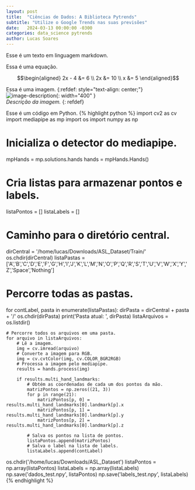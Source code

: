 ```yaml
---
layout: post
title:  "Ciências de Dados: A Biblioteca Pytrends"
subtitle: "Utilize o Google Trends nas suas previsões"
date:   2024-03-13 00:00:00 -0300
categories: data_science pytrends
author: Lucas Soares
---
```


Esse é um texto em linguagem markdown.

Essa é uma equação.

$$\begin{aligned} 2x - 4 &= 6 \\ 2x &= 10 \\ x &= 5 \end{aligned}$$

Essa é uma imagem.
{:refdef: style="text-align: center;"}
![image-description]({{site.baseurl}}/assets/perfil.webp){: width="400" }<br>*Descrição da imagem.*
{: refdef}

Esse é um código em Python.
{% highlight python %}
import cv2 as cv
import mediapipe as mp
import os
import numpy as np

# Inicializa o detector do mediapipe.
mpHands = mp.solutions.hands
hands = mpHands.Hands()   

# Cria listas para armazenar pontos e labels.
listaPontos = []
listaLabels = []

# Caminho para o diretório central.
dirCentral = '/home/lucas/Downloads/ASL_Dataset/Train/'
os.chdir(dirCentral)
listaPastas = ['A','B','C','D','E','F','G','H','I','J','K','L','M','N','O','P','Q','R','S','T','U','V','W','X','Y','Z','Space','Nothing']
# Percorre todas as pastas.
for contLabel, pasta in enumerate(listaPastas):
    dirPasta = dirCentral + pasta + '/'
    os.chdir(dirPasta)
    print('Pasta atual: ', dirPasta)
    listaArquivos = os.listdir()
    
    # Percorre todos os arquivos em uma pasta.
    for arquivo in listaArquivos:
        # Lê a imagem.
        img = cv.imread(arquivo)
        # Converte a imagem para RGB.
        img = cv.cvtColor(img, cv.COLOR_BGR2RGB)
        # Processa a imagem pelo mediapipe.
        results = hands.process(img)
        
        if results.multi_hand_landmarks:
            # Obtém as coordenadas de cada um dos pontos da mão.
            matrizPontos = np.zeros((21, 3))
            for p in range(21):
                matrizPontos[p, 0] = results.multi_hand_landmarks[0].landmark[p].x
                matrizPontos[p, 1] = results.multi_hand_landmarks[0].landmark[p].y
                matrizPontos[p, 2] = results.multi_hand_landmarks[0].landmark[p].z
                
            # Salva os pontos na lista de pontos.
            listaPontos.append(matrizPontos)
            # Salva o label na lista de labels.
            listaLabels.append(contLabel)
os.chdir('/home/lucas/Downloads/ASL_Dataset')
listaPontos = np.array(listaPontos)
listaLabels = np.array(listaLabels)
np.save('dados_test.npy', listaPontos)
np.save('labels_test.npy', listaLabels)
{% endhighlight %}
